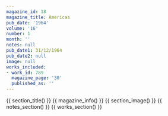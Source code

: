 ```yaml
---
magazine_id: 18
magazine_title: Americas
pub_date: '1964'
volume: '16'
number: 1
month: ''
notes: null
pub_date1: 31/12/1964
pub_date2: null
image: null
works_included:
- work_id: 789
  magazine_page: '30'
  published_as: ''
---
```


{{ section_title() }}
{{ magazine_info() }}
{{ section_image() }}
{{ notes_section() }}
{{ works_section() }}

